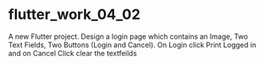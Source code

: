 # flutter_work_04_02

A new Flutter project.
Design a login page which contains an Image, Two Text Fields, Two Buttons (Login and Cancel). On Login click Print Logged in and on Cancel Click clear the textfeilds